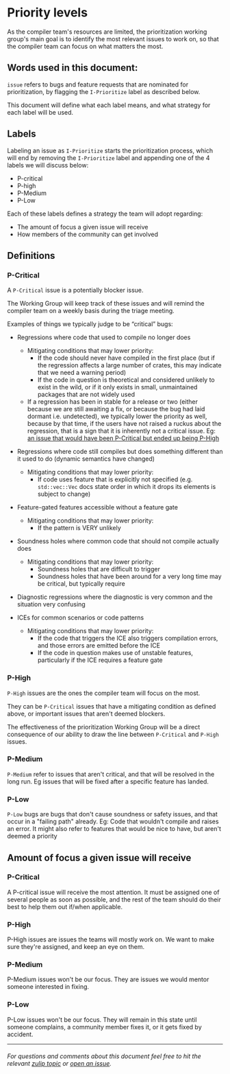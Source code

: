 # Priority levels

As the compiler team's resources are limited, the prioritization working group's main goal is to identify the most relevant issues to work on, so that the compiler team can focus on what matters the most.

## Words used in this document:

`issue` refers to bugs and feature requests that are nominated for prioritization, by flagging the `I-Prioritize` label as described below.

This document will define what each label means, and what strategy for each label will be used.

## Labels

Labeling an issue as `I-Prioritize` starts the prioritization process, which will end by removing the `I-Prioritize` label and appending one of the 4 labels we will discuss below:

- P-critical
- P-high
- P-Medium
- P-Low

Each of these labels defines a strategy the team will adopt regarding:

- The amount of focus a given issue will receive
- How members of the community can get involved

## Definitions

### P-Critical

A `P-Critical` issue is a potentially blocker issue.

The Working Group will keep track of these issues and will remind the compiler team on a weekly basis during the triage meeting.

Examples of things we typically judge to be “critical” bugs:

- Regressions where code that used to compile no longer does

  - Mitigating conditions that may lower priority:
    - If the code should never have compiled in the first place (but if the regression affects a large number of crates, this may indicate that we need a warning period)
    - If the code in question is theoretical and considered unlikely to exist in the wild, or if it only exists in small, unmaintained packages that are not widely used
  - If a regression has been in stable for a release or two (either because we are still awaiting a fix, or because the bug had laid dormant i.e. undetected), we typically lower the priority as well, because by that time, if the users have not raised a ruckus about the regression, that is a sign that it is inherently not a critical issue. Eg: [an issue that would have been P-Critical but ended up being P-High](https://rust-lang.zulipchat.com/#narrow/stream/227806-t-compiler.2Fwg-prioritization/topic/pre-meeting.20triage.202020-04-09.20.2354818)

- Regressions where code still compiles but does something different than it used to do (dynamic semantics have changed)
  - Mitigating conditions that may lower priority:
    - If code uses feature that is explicitly not specified (e.g. `std::vec::Vec` docs state order in which it drops its elements is subject to change)
- Feature-gated features accessible without a feature gate
  - Mitigating conditions that may lower priority:
    - If the pattern is VERY unlikely
- Soundness holes where common code that should not compile actually does
  - Mitigating conditions that may lower priority:
    - Soundness holes that are difficult to trigger
    - Soundness holes that have been around for a very long time may be critical, but typically require
- Diagnostic regressions where the diagnostic is very common and the situation very confusing
- ICEs for common scenarios or code patterns
  - Mitigating conditions that may lower priority:
    - If the code that triggers the ICE also triggers compilation errors, and those errors are emitted before the ICE
    - If the code in question makes use of unstable features, particularly if the ICE requires a feature gate

### P-High

`P-High` issues are the ones the compiler team will focus on the most.

They can be `P-Critical` issues that have a mitigating condition as defined above, or important issues that aren't deemed blockers.

The effectiveness of the prioritization Working Group will be a direct consequence of our ability to draw the line between `P-Critical` and `P-High` issues.

### P-Medium

`P-Medium` refer to issues that aren't critical, and that will be resolved in the long run. Eg issues that will be fixed after a specific feature has landed.

### P-Low

`P-Low` bugs are bugs that don't cause soundness or safety issues, and that occur in a "failing path" already. Eg: Code that wouldn't compile and raises an error. It might also refer to features that would be nice to have, but aren't deemed a priority

## Amount of focus a given issue will receive

### P-Critical

A P-critical issue will receive the most attention. It must be assigned one of several people as soon as possible, and the rest of the team should do their best to help them out if/when applicable.

### P-High

P-High issues are issues the teams will mostly work on. We want to make sure they're assigned, and keep an eye on them.

### P-Medium

P-Medium issues won't be our focus. They are issues we would mentor someone interested in fixing.

### P-Low

P-Low issues won't be our focus. They will remain in this state until someone complains, a community member fixes it, or it gets fixed by accident.

---

###### For questions and comments about this document feel free to hit the relevant [zulip topic](https://rust-lang.zulipchat.com/#narrow/stream/227806-t-compiler.2Fwg-prioritization/topic/What.20is.20the.20meaning.20of.20each.20priority.20level.3F) or [open an issue](https://github.com/rust-lang/rust-forge/issues).

######
